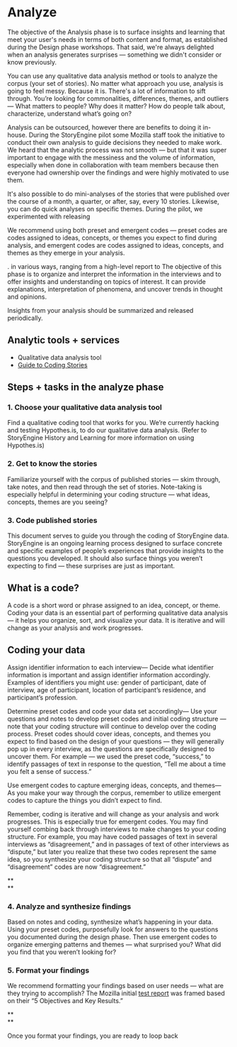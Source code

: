 # Analyze

The objective of the Analysis phase is to surface insights and learning that meet your user's needs in terms of both content and format, as established during the Design phase workshops. That said, we're always delighted when an analysis generates surprises — something we didn't consider or know previously.

You can use any qualitative data analysis method or tools to analyze the corpus \(your set of stories\). No matter what approach you use, analysis is going to feel messy. Because it is. There's a lot of information to sift through. You’re looking for commonalities, differences, themes, and outliers — What matters to people? Why does it matter? How do people talk about, characterize, understand what’s going on?

Analysis can be outsourced, however there are benefits to doing it in-house. During the StoryEngine pilot some Mozilla staff took the initiative to conduct their own analysis to guide decisions they needed to make work. We heard that the analytic process was not smooth — but that it was super important to engage with the messiness and the volume of information, especially when done in collaboration with team members because then everyone had ownership over the findings and were highly motivated to use them.

It's also possible to do mini-analyses of the stories that were published over the course of a month, a quarter, or after, say, every 10 stories. Likewise, you can do quick analyses on specific themes. During the pilot, we experimented with releasing 

We recommend using both preset and emergent codes — preset codes are codes assigned to ideas, concepts, or themes you expect to find during analysis, and emergent codes are codes assigned to ideas, concepts, and themes as they emerge in your analysis.

.  in various ways, ranging from a high-level report to The objective of this phase is to organize and interpret the information in the interviews and to offer insights and understanding on topics of interest. It can provide explanations, interpretation of phenomena, and uncover trends in thought and opinions.

Insights from your analysis should be summarized and released periodically.

## **Analytic tools + services**

* Qualitative data analysis tool
* [Guide to Coding Stories](https://drive.google.com/open?id=1mEQG7CUKEbP09EuCfKagTXZu9csWoOjRarRCDusEwnA)

## Steps + tasks in the analyze phase

### 1. Choose your qualitative data analysis tool

Find a qualitative coding tool that works for you. We’re currently hacking and testing Hypothes.is, to do our qualitative data analysis. \(Refer to StoryEngine History and Learning for more information on using Hypothes.is\)

### 2. Get to know the stories

Familiarize yourself with the corpus of published stories — skim through, take notes, and then read through the set of stories. Note-taking is especially helpful in determining your coding structure — what ideas, concepts, themes are you seeing?

### 3. Code published stories

This document serves to guide you through the coding of StoryEngine data. StoryEngine is an ongoing learning process designed to surface concrete and specific examples of people’s experiences that provide insights to the questions you developed. It should also surface things you weren’t expecting to find — these surprises are just as important.

## What is a code?

A code is a short word or phrase assigned to an idea, concept, or theme. Coding your data is an essential part of performing qualitative data analysis — it helps you organize, sort, and visualize your data. It is iterative and will change as your analysis and work progresses.

## Coding your data

Assign identifier information to each interview— Decide what identifier information is important and assign identifier information accordingly. Examples of identifiers you might use: gender of participant, date of interview, age of participant, location of participant’s residence, and participant’s profession.

Determine preset codes and code your data set accordingly— Use your questions and notes to develop preset codes and initial coding structure — note that your coding structure will continue to develop over the coding process. Preset codes should cover ideas, concepts, and themes you expect to find based on the design of your questions — they will generally pop up in every interview, as the questions are specifically designed to uncover them. For example — we used the preset code, “success,” to identify passages of text in response to the question, “Tell me about a time you felt a sense of success.”

Use emergent codes to capture emerging ideas, concepts, and themes— As you make your way through the corpus, remember to utilize emergent codes to capture the things you didn’t expect to find.

Remember, coding is iterative and will change as your analysis and work progresses. This is especially true for emergent codes. You may find yourself combing back through interviews to make changes to your coding structure. For example, you may have coded passages of text in several interviews as “disagreement,” and in passages of text of other interviews as “dispute,” but later you realize that these two codes represent the same idea, so you synthesize your coding structure so that all “dispute” and “disagreement” codes are now “disagreement.”

**          
**

### 4. Analyze and synthesize findings

Based on notes and coding, synthesize what’s happening in your data. Using your preset codes, purposefully look for answers to the questions you documented during the design phase. Then use emergent codes to organize emerging patterns and themes — what surprised you? What did you find that you weren’t looking for?

### 5. Format your findings

We recommend formatting your findings based on user needs — what are they trying to accomplish? The Mozilla initial [test report](https://storyengine.io/wp-content/uploads/2017/01/StoriesfromtheNetwork_MozillaFoundation_January2017-3.pdf) was framed based on their “5 Objectives and Key Results.”

**                    
**

Once you format your findings, you are ready to loop back

